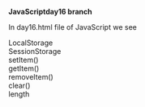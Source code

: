**JavaScriptday16 branch**

In day16.html file of JavaScript we see

LocalStorage <br/>
SessionStorage <br/>
setItem() <br/>
getItem() <br/>
removeItem() <br/>
clear() <br/>
length <br/>
